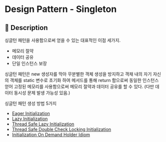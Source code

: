 # Design Pattern - Singleton

## :book: Description

싱글턴 패턴을 사용함으로써 얻을 수 있는 대표적인 이점 세가지.
- 메모리 절약
- 데이터 공유
- 단일 인스턴스 보장

싱글턴 패턴은 new 생성자를 막아 무분별한 객체 생성을 방지하고 객채 내의 자기 자신의 객체를 static 변수로 초기화 하여 메서드를 통해 return 함으로써
동일한 인스턴스 얻어 고정된 메모리를 사용함으로써 메모리 절약과 데이터 공유를 할 수 있다. (다만 데이터 동시성 문제 발생 가능성 있음.) 

싱글턴 패턴 생성 방법 5가지
- [Eager Initialization](EagerInitialization.java)
- [Lazy Initialization](LazyInitialization.java)
- [Thread Safe Lazy Initialization](ThreadSafeLazyInitialization.java)
- [Thread Safe Double Check Locking Initialization](ThreadSafeDoubleCheckedLockingLazyInitialization.java)
- [Initialization On Demand Holder Idiom](InitializationOnDemandHolderIdiom.java)